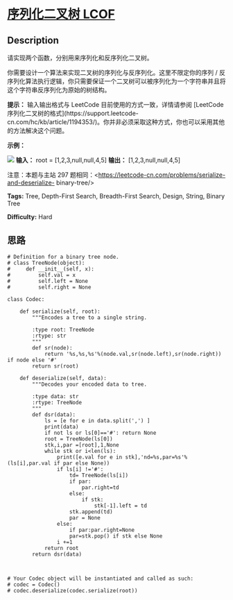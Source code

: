 # [序列化二叉树  LCOF][title]

## Description

请实现两个函数，分别用来序列化和反序列化二叉树。

你需要设计一个算法来实现二叉树的序列化与反序列化。这里不限定你的序列 /
反序列化算法执行逻辑，你只需要保证一个二叉树可以被序列化为一个字符串并且将这个字符串反序列化为原始的树结构。

**提示：** 输入输出格式与 LeetCode 目前使用的方式一致，详情请参阅 [LeetCode
序列化二叉树的格式](https://support.leetcode-
cn.com/hc/kb/article/1194353/)。你并非必须采取这种方式，你也可以采用其他的方法解决这个问题。



**示例：**

![](https://assets.leetcode.com/uploads/2020/09/15/serdeser.jpg)
            **输入：** root = [1,2,3,null,null,4,5]    **输出：** [1,2,3,null,null,4,5]    



注意：本题与主站 297 题相同：<https://leetcode-cn.com/problems/serialize-and-deserialize-
binary-tree/>


**Tags:** Tree, Depth-First Search, Breadth-First Search, Design, String, Binary Tree

**Difficulty:** Hard

## 思路

``` python3
# Definition for a binary tree node.
# class TreeNode(object):
#     def __init__(self, x):
#         self.val = x
#         self.left = None
#         self.right = None

class Codec:

    def serialize(self, root):
        """Encodes a tree to a single string.
        
        :type root: TreeNode
        :rtype: str
        """
        def sr(node):
            return '%s,%s,%s'%(node.val,sr(node.left),sr(node.right)) if node else '#'
        return sr(root)        

    def deserialize(self, data):
        """Decodes your encoded data to tree.
        
        :type data: str
        :rtype: TreeNode
        """
        def dsr(data):
            ls = [e for e in data.split(',') ]
            print(data)
            if not ls or ls[0]=='#': return None
            root = TreeNode(ls[0])
            stk,i,par =[root],1,None
            while stk or i<len(ls):
                print([e.val for e in stk],'nd=%s,par=%s'%(ls[i],par.val if par else None))
                if ls[i] !='#':
                    td= TreeNode(ls[i])
                    if par:
                        par.right=td
                    else:
                        if stk:
                            stk[-1].left = td 
                    stk.append(td)
                    par = None
                else:
                    if par:par.right=None
                    par=stk.pop() if stk else None
                i +=1
            return root
        return dsr(data)       

        

# Your Codec object will be instantiated and called as such:
# codec = Codec()
# codec.deserialize(codec.serialize(root))
```

[title]: https://leetcode-cn.com/problems/xu-lie-hua-er-cha-shu-lcof
